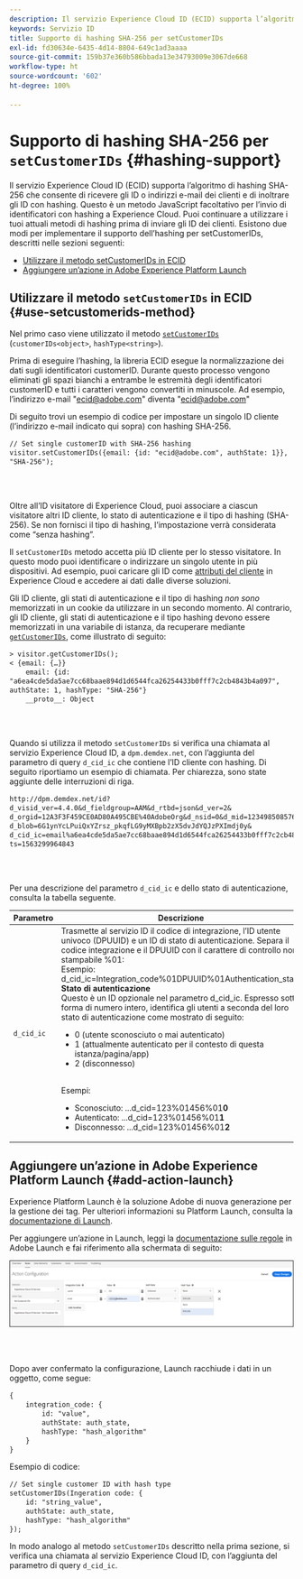 ```yaml
---
description: Il servizio Experience Cloud ID (ECID) supporta l’algoritmo di hashing SHA-256 che consente di ricevere gli ID o indirizzi e-mail dei clienti e di inoltrare gli ID con hashing. Questo è un metodo JavaScript facoltativo per l’invio di identificatori con hashing a Experience Cloud. Puoi continuare a utilizzare i tuoi attuali metodi di hashing prima di inviare gli ID dei clienti.
keywords: Servizio ID
title: Supporto di hashing SHA-256 per setCustomerIDs
exl-id: fd30634e-6435-4d14-8804-649c1ad3aaaa
source-git-commit: 159b37e360b586bbada13e34793009e3067de668
workflow-type: ht
source-wordcount: '602'
ht-degree: 100%

---
```


# Supporto di hashing SHA-256 per `setCustomerIDs` {#hashing-support}

Il servizio Experience Cloud ID (ECID) supporta l’algoritmo di hashing SHA-256 che consente di ricevere gli ID o indirizzi e-mail dei clienti e di inoltrare gli ID con hashing. Questo è un metodo JavaScript facoltativo per l’invio di identificatori con hashing a Experience Cloud. Puoi continuare a utilizzare i tuoi attuali metodi di hashing prima di inviare gli ID dei clienti.
Esistono due modi per implementare il supporto dell’hashing per setCustomerIDs, descritti nelle sezioni seguenti:

* [Utilizzare il metodo setCustomerIDs in ECID](/help/reference/hashing-support.md#use-setcustomerids-method)
* [Aggiungere un’azione in Adobe Experience Platform Launch](/help/reference/hashing-support.md#add-action-launch)

## Utilizzare il metodo `setCustomerIDs` in ECID {#use-setcustomerids-method}

Nel primo caso viene utilizzato il metodo [`setCustomerIDs`](/help/library/get-set/setcustomerids.md) (`customerIDs<object>`, `hashType<string>`).

Prima di eseguire l’hashing, la libreria ECID esegue la normalizzazione dei dati sugli identificatori customerID. Durante questo processo vengono eliminati gli spazi bianchi a entrambe le estremità degli identificatori customerID e tutti i caratteri vengono convertiti in minuscole. Ad esempio, l’indirizzo e-mail &quot;ecid@adobe.com&quot; diventa &quot;ecid@adobe.com&quot;

Di seguito trovi un esempio di codice per impostare un singolo ID cliente (l’indirizzo e-mail indicato qui sopra) con hashing SHA-256.

```
// Set single customerID with SHA-256 hashing
visitor.setCustomerIDs({email: {id: "ecid@adobe.com", authState: 1}}, "SHA-256");
```

<br> 

Oltre all’ID visitatore di Experience Cloud, puoi associare a ciascun visitatore altri ID cliente, lo stato di autenticazione e il tipo di hashing (SHA-256). Se non fornisci il tipo di hashing, l’impostazione verrà considerata come “senza hashing”.

Il `setCustomerIDs` metodo accetta più ID cliente per lo stesso visitatore. In questo modo puoi identificare o indirizzare un singolo utente in più dispositivi. Ad esempio, puoi caricare gli ID come [attributi del cliente](https://experienceleague.adobe.com/docs/core-services/interface/customer-attributes/attributes.html?lang=it) in Experience Cloud e accedere ai dati dalle diverse soluzioni.

Gli ID cliente, gli stati di autenticazione e il tipo di hashing *non sono* memorizzati in un cookie da utilizzare in un secondo momento. Al contrario, gli ID cliente, gli stati di autenticazione e il tipo hashing devono essere memorizzati in una variabile di istanza, da recuperare mediante [`getCustomerIDs`](/help/library/get-set/getcustomerids.md), come illustrato di seguito:

```
> visitor.getCustomerIDs();
< {email: {…}}
    email: {id: "a6ea4cde5da5ae7cc68baae894d1d6544fca26254433b0fff7c2cb4843b4a097", authState: 1, hashType: "SHA-256"}
    __proto__: Object
```

<br> 

Quando si utilizza il metodo `setCustomerIDs` si verifica una chiamata al servizio Experience Cloud ID, a `dpm.demdex.net`, con l’aggiunta del parametro di query `d_cid_ic` che contiene l’ID cliente con hashing. Di seguito riportiamo un esempio di chiamata. Per chiarezza, sono state aggiunte delle interruzioni di riga.

```
http://dpm.demdex.net/id?d_visid_ver=4.4.0&d_fieldgroup=AAM&d_rtbd=json&d_ver=2&
d_orgid=12A3F3F459CE0AD80A495CBE%40AdobeOrg&d_nsid=0&d_mid=12349850857640731290890207735189050123&
d_blob=6G1ynYcLPuiQxYZrsz_pkqfLG9yMXBpb2zX5dvJdYQJzPXImdj0y&
d_cid_ic=email%a6ea4cde5da5ae7cc68baae894d1d6544fca26254433b0fff7c2cb4843b4a097%011&
ts=1563299964843
```

<br> 

Per una descrizione del parametro `d_cid_ic` e dello stato di autenticazione, consulta la tabella seguente.

| Parametro | Descrizione |
|------------|----------|
| `d_cid_ic` | Trasmette al servizio ID il codice di integrazione, l’ID utente univoco (DPUUID) e un ID di stato di autenticazione. Separa il codice integrazione e il DPUUID con il carattere di controllo non stampabile %01</code>: <br> Esempio: d_cid_ic=Integration_code%01DPUUID%01Authentication_state</code> <br> <b>Stato di autenticazione</b> <br> Questo è un ID opzionale nel parametro d_cid_ic. Espresso sotto forma di numero intero, identifica gli utenti a seconda del loro stato di autenticazione come mostrato di seguito: <br> <ul><li>0 (utente sconosciuto o mai autenticato)</li><li>1 (attualmente autenticato per il contesto di questa istanza/pagina/app)</li><li>2 (disconnesso)</li></ul> <br> Esempi: <br> <ul><li>Sconosciuto: ...d_cid=123%01456%01<b>0</b></li><li>Autenticato: ...d_cid=123%01456%01<b>1</b></li><li>Disconnesso: ...d_cid=123%01456%01<b>2</b></li></ul> |

## Aggiungere un’azione in Adobe Experience Platform Launch {#add-action-launch}

Experience Platform Launch è la soluzione Adobe di nuova generazione per la gestione dei tag. Per ulteriori informazioni su Platform Launch, consulta la [documentazione di Launch](https://experienceleague.adobe.com/docs/experience-platform/tags/home.html?lang=it).

Per aggiungere un’azione in Launch, leggi la [documentazione sulle regole](https://experienceleague.adobe.com/docs/experience-platform/tags/ui/rules.html?lang=it) in Adobe Launch e fai riferimento alla schermata di seguito:

![](/help/reference/assets/hashing-support.png)

<br> 

Dopo aver confermato la configurazione, Launch racchiude i dati in un oggetto, come segue:

```
{
    integration_code: {
        id: "value",
        authState: auth_state,
        hashType: "hash_algorithm"
    }
}
```

Esempio di codice:

```
// Set single customer ID with hash type
setCustomerIDs(Ingeration code: {
    id: "string_value",
    authState: auth_state,
    hashType: "hash_algorithm"
});
```

In modo analogo al metodo `setCustomerIDs` descritto nella prima sezione, si verifica una chiamata al servizio Experience Cloud ID, con l’aggiunta del parametro di query `d_cid_ic`.
